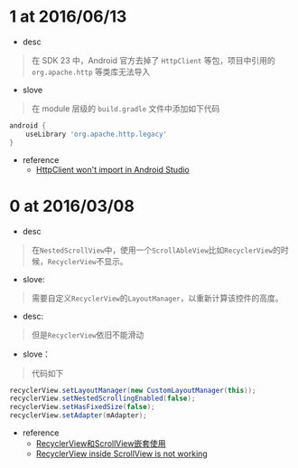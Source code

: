 # 1 at 2016/06/13

- desc
> 在 SDK 23 中，Android 官方去掉了 `HttpClient` 等包，项目中引用的 `org.apache.http` 等类库无法导入

- slove
> 在 module 层级的 `build.gradle` 文件中添加如下代码

```build.gradle
android {
    useLibrary 'org.apache.http.legacy'
}
```

- reference
    - [HttpClient won't import in Android Studio](http://stackoverflow.com/questions/32153318/httpclient-wont-import-in-android-studio)

# 0 at 2016/03/08

- desc
> 在`NestedScrollView`中，使用一个`ScrollAbleView`比如`RecyclerView`的时候，`RecyclerView`不显示。

- slove:
> 需要自定义`RecyclerView`的`LayoutManager`，以重新计算该控件的高度。

- desc:
> 但是`RecyclerView`依旧不能滑动

- slove：
> 代码如下

```java
recyclerView.setLayoutManager(new CustomLayoutManager(this));
recyclerView.setNestedScrollingEnabled(false);
recyclerView.setHasFixedSize(false);
recyclerView.setAdapter(mAdapter);
```

- reference
    - [RecyclerView和ScrollView嵌套使用](http://www.cnblogs.com/tianzhijiexian/p/4469516.html#commentform)
    - [RecyclerView inside ScrollView is not working](http://stackoverflow.com/questions/27083091/recyclerview-inside-scrollview-is-not-working)